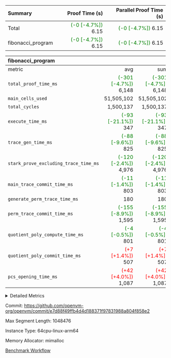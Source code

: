 | Summary | Proof Time (s) | Parallel Proof Time (s) |
|:---|---:|---:|
| Total | <span style='color: green'>(-0 [-4.7%])</span> 6.15 | <span style='color: green'>(-0 [-4.7%])</span> 6.15 |
| fibonacci_program | <span style='color: green'>(-0 [-4.7%])</span> 6.15 | <span style='color: green'>(-0 [-4.7%])</span> 6.15 |


| fibonacci_program |||||
|:---|---:|---:|---:|---:|
|metric|avg|sum|max|min|
| `total_proof_time_ms ` | <span style='color: green'>(-301 [-4.7%])</span> 6,148 | <span style='color: green'>(-301 [-4.7%])</span> 6,148 | <span style='color: green'>(-301 [-4.7%])</span> 6,148 | <span style='color: green'>(-301 [-4.7%])</span> 6,148 |
| `main_cells_used     ` |  51,505,102 |  51,505,102 |  51,505,102 |  51,505,102 |
| `total_cycles        ` |  1,500,137 |  1,500,137 |  1,500,137 |  1,500,137 |
| `execute_time_ms     ` | <span style='color: green'>(-93 [-21.1%])</span> 347 | <span style='color: green'>(-93 [-21.1%])</span> 347 | <span style='color: green'>(-93 [-21.1%])</span> 347 | <span style='color: green'>(-93 [-21.1%])</span> 347 |
| `trace_gen_time_ms   ` | <span style='color: green'>(-88 [-9.6%])</span> 825 | <span style='color: green'>(-88 [-9.6%])</span> 825 | <span style='color: green'>(-88 [-9.6%])</span> 825 | <span style='color: green'>(-88 [-9.6%])</span> 825 |
| `stark_prove_excluding_trace_time_ms` | <span style='color: green'>(-120 [-2.4%])</span> 4,976 | <span style='color: green'>(-120 [-2.4%])</span> 4,976 | <span style='color: green'>(-120 [-2.4%])</span> 4,976 | <span style='color: green'>(-120 [-2.4%])</span> 4,976 |
| `main_trace_commit_time_ms` | <span style='color: green'>(-11 [-1.4%])</span> 803 | <span style='color: green'>(-11 [-1.4%])</span> 803 | <span style='color: green'>(-11 [-1.4%])</span> 803 | <span style='color: green'>(-11 [-1.4%])</span> 803 |
| `generate_perm_trace_time_ms` |  180 |  180 |  180 |  180 |
| `perm_trace_commit_time_ms` | <span style='color: green'>(-155 [-8.9%])</span> 1,595 | <span style='color: green'>(-155 [-8.9%])</span> 1,595 | <span style='color: green'>(-155 [-8.9%])</span> 1,595 | <span style='color: green'>(-155 [-8.9%])</span> 1,595 |
| `quotient_poly_compute_time_ms` | <span style='color: green'>(-4 [-0.5%])</span> 801 | <span style='color: green'>(-4 [-0.5%])</span> 801 | <span style='color: green'>(-4 [-0.5%])</span> 801 | <span style='color: green'>(-4 [-0.5%])</span> 801 |
| `quotient_poly_commit_time_ms` | <span style='color: red'>(+7 [+1.4%])</span> 507 | <span style='color: red'>(+7 [+1.4%])</span> 507 | <span style='color: red'>(+7 [+1.4%])</span> 507 | <span style='color: red'>(+7 [+1.4%])</span> 507 |
| `pcs_opening_time_ms ` | <span style='color: red'>(+42 [+4.0%])</span> 1,087 | <span style='color: red'>(+42 [+4.0%])</span> 1,087 | <span style='color: red'>(+42 [+4.0%])</span> 1,087 | <span style='color: red'>(+42 [+4.0%])</span> 1,087 |



<details>
<summary>Detailed Metrics</summary>

| group | num_segments | keygen_time_ms | commit_exe_time_ms |
| --- | --- | --- | --- |
| fibonacci_program | 1 | 342 | 6 | 

| group | air_name | quotient_deg | interactions | constraints |
| --- | --- | --- | --- | --- |
| fibonacci_program | AccessAdapterAir<16> | 2 | 5 | 14 | 
| fibonacci_program | AccessAdapterAir<2> | 2 | 5 | 14 | 
| fibonacci_program | AccessAdapterAir<32> | 2 | 5 | 14 | 
| fibonacci_program | AccessAdapterAir<4> | 2 | 5 | 14 | 
| fibonacci_program | AccessAdapterAir<64> | 2 | 5 | 14 | 
| fibonacci_program | AccessAdapterAir<8> | 2 | 5 | 14 | 
| fibonacci_program | BitwiseOperationLookupAir<8> | 2 | 2 | 4 | 
| fibonacci_program | MemoryMerkleAir<8> | 2 | 4 | 40 | 
| fibonacci_program | PersistentBoundaryAir<8> | 2 | 3 | 6 | 
| fibonacci_program | PhantomAir | 2 | 3 | 5 | 
| fibonacci_program | Poseidon2PeripheryAir<BabyBearParameters>, 1> | 2 | 1 | 286 | 
| fibonacci_program | ProgramAir | 1 | 1 | 4 | 
| fibonacci_program | RangeTupleCheckerAir<2> | 1 | 1 | 4 | 
| fibonacci_program | VariableRangeCheckerAir | 1 | 1 | 4 | 
| fibonacci_program | VmAirWrapper<Rv32BaseAluAdapterAir, BaseAluCoreAir<4, 8> | 2 | 19 | 43 | 
| fibonacci_program | VmAirWrapper<Rv32BaseAluAdapterAir, LessThanCoreAir<4, 8> | 2 | 17 | 39 | 
| fibonacci_program | VmAirWrapper<Rv32BaseAluAdapterAir, ShiftCoreAir<4, 8> | 2 | 23 | 90 | 
| fibonacci_program | VmAirWrapper<Rv32BranchAdapterAir, BranchEqualCoreAir<4> | 2 | 11 | 25 | 
| fibonacci_program | VmAirWrapper<Rv32BranchAdapterAir, BranchLessThanCoreAir<4, 8> | 2 | 13 | 41 | 
| fibonacci_program | VmAirWrapper<Rv32CondRdWriteAdapterAir, Rv32JalLuiCoreAir> | 2 | 10 | 22 | 
| fibonacci_program | VmAirWrapper<Rv32HintStoreAdapterAir, Rv32HintStoreCoreAir> | 2 | 15 | 17 | 
| fibonacci_program | VmAirWrapper<Rv32JalrAdapterAir, Rv32JalrCoreAir> | 2 | 16 | 20 | 
| fibonacci_program | VmAirWrapper<Rv32LoadStoreAdapterAir, LoadSignExtendCoreAir<4, 8> | 2 | 18 | 33 | 
| fibonacci_program | VmAirWrapper<Rv32LoadStoreAdapterAir, LoadStoreCoreAir<4> | 2 | 17 | 38 | 
| fibonacci_program | VmAirWrapper<Rv32MultAdapterAir, DivRemCoreAir<4, 8> | 2 | 25 | 88 | 
| fibonacci_program | VmAirWrapper<Rv32MultAdapterAir, MulHCoreAir<4, 8> | 2 | 24 | 38 | 
| fibonacci_program | VmAirWrapper<Rv32MultAdapterAir, MultiplicationCoreAir<4, 8> | 2 | 19 | 26 | 
| fibonacci_program | VmAirWrapper<Rv32RdWriteAdapterAir, Rv32AuipcCoreAir> | 2 | 11 | 15 | 
| fibonacci_program | VmConnectorAir | 2 | 3 | 9 | 

| group | air_name | segment | rows | prep_cols | perm_cols | main_cols | cells |
| --- | --- | --- | --- | --- | --- | --- | --- |
| fibonacci_program | AccessAdapterAir<8> | 0 | 64 |  | 24 | 17 | 2,624 | 
| fibonacci_program | BitwiseOperationLookupAir<8> | 0 | 65,536 | 3 | 8 | 2 | 655,360 | 
| fibonacci_program | MemoryMerkleAir<8> | 0 | 512 |  | 20 | 32 | 26,624 | 
| fibonacci_program | PersistentBoundaryAir<8> | 0 | 64 |  | 12 | 20 | 2,048 | 
| fibonacci_program | PhantomAir | 0 | 2 |  | 12 | 6 | 36 | 
| fibonacci_program | Poseidon2PeripheryAir<BabyBearParameters>, 1> | 0 | 256 |  | 8 | 300 | 78,848 | 
| fibonacci_program | ProgramAir | 0 | 4,096 |  | 8 | 10 | 73,728 | 
| fibonacci_program | RangeTupleCheckerAir<2> | 0 | 524,288 | 2 | 8 | 1 | 4,718,592 | 
| fibonacci_program | VariableRangeCheckerAir | 0 | 262,144 | 2 | 8 | 1 | 2,359,296 | 
| fibonacci_program | VmAirWrapper<Rv32BaseAluAdapterAir, BaseAluCoreAir<4, 8> | 0 | 1,048,576 |  | 80 | 36 | 121,634,816 | 
| fibonacci_program | VmAirWrapper<Rv32BaseAluAdapterAir, LessThanCoreAir<4, 8> | 0 | 524,288 |  | 40 | 37 | 40,370,176 | 
| fibonacci_program | VmAirWrapper<Rv32BaseAluAdapterAir, ShiftCoreAir<4, 8> | 0 | 2 |  | 52 | 53 | 210 | 
| fibonacci_program | VmAirWrapper<Rv32BranchAdapterAir, BranchEqualCoreAir<4> | 0 | 262,144 |  | 48 | 26 | 19,398,656 | 
| fibonacci_program | VmAirWrapper<Rv32BranchAdapterAir, BranchLessThanCoreAir<4, 8> | 0 | 8 |  | 56 | 32 | 704 | 
| fibonacci_program | VmAirWrapper<Rv32CondRdWriteAdapterAir, Rv32JalLuiCoreAir> | 0 | 131,072 |  | 44 | 18 | 8,126,464 | 
| fibonacci_program | VmAirWrapper<Rv32HintStoreAdapterAir, Rv32HintStoreCoreAir> | 0 | 4 |  | 36 | 26 | 248 | 
| fibonacci_program | VmAirWrapper<Rv32JalrAdapterAir, Rv32JalrCoreAir> | 0 | 16 |  | 36 | 28 | 1,024 | 
| fibonacci_program | VmAirWrapper<Rv32LoadStoreAdapterAir, LoadStoreCoreAir<4> | 0 | 32 |  | 72 | 40 | 3,584 | 
| fibonacci_program | VmAirWrapper<Rv32RdWriteAdapterAir, Rv32AuipcCoreAir> | 0 | 16 |  | 28 | 21 | 784 | 
| fibonacci_program | VmConnectorAir | 0 | 2 | 1 | 12 | 4 | 32 | 

| group | segment | trace_gen_time_ms | total_proof_time_ms | total_cycles | total_cells | stark_prove_excluding_trace_time_ms | quotient_poly_compute_time_ms | quotient_poly_commit_time_ms | perm_trace_commit_time_ms | pcs_opening_time_ms | main_trace_commit_time_ms | main_cells_used | generate_perm_trace_time_ms | execute_time_ms |
| --- | --- | --- | --- | --- | --- | --- | --- | --- | --- | --- | --- | --- | --- | --- |
| fibonacci_program | 0 | 825 | 6,148 | 1,500,137 | 197,453,854 | 4,976 | 801 | 507 | 1,595 | 1,087 | 803 | 51,505,102 | 180 | 347 | 

</details>


Commit: https://github.com/openvm-org/openvm/commit/e7d88f49ffb4d4d188371f97831988a804f858e2

Max Segment Length: 1048476

Instance Type: 64cpu-linux-arm64

Memory Allocator: mimalloc

[Benchmark Workflow](https://github.com/openvm-org/openvm/actions/runs/12659312388)
